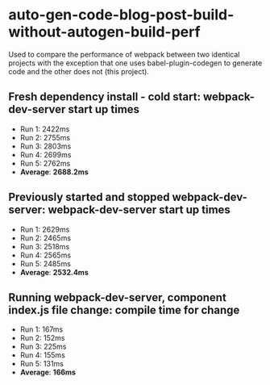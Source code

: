 # auto-gen-code-blog-post-build-without-autogen-build-perf

Used to compare the performance of webpack between two identical projects with the exception that one uses babel-plugin-codegen to generate code and the other does not (this project).

## Fresh dependency install - cold start: webpack-dev-server start up times
- Run 1: 2422ms
- Run 2: 2755ms
- Run 3: 2803ms
- Run 4: 2699ms
- Run 5: 2762ms
- **Average**: **2688.2ms**

## Previously started and stopped webpack-dev-server: webpack-dev-server start up times
- Run 1: 2629ms   
- Run 2: 2465ms
- Run 3: 2518ms
- Run 4: 2565ms
- Run 5: 2485ms
- **Average**: **2532.4ms**

## Running webpack-dev-server, component index.js file change: compile time for change
- Run 1: 167ms
- Run 2: 152ms
- Run 3: 225ms
- Run 4: 155ms
- Run 5: 131ms
- **Average**: **166ms**
